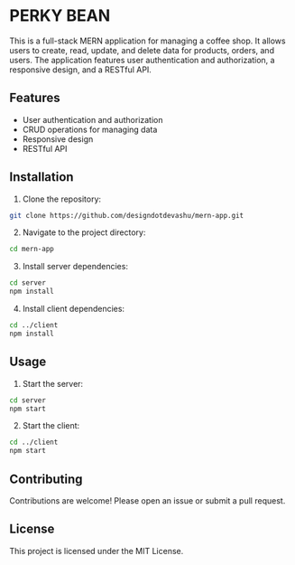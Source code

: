# PERKY BEAN

This is a full-stack MERN application for managing a coffee shop. It allows users to create, read, update, and delete data for products, orders, and users. The application features user authentication and authorization, a responsive design, and a RESTful API.

## Features

- User authentication and authorization
- CRUD operations for managing data
- Responsive design
- RESTful API

## Installation

1. Clone the repository:
  ```sh
  git clone https://github.com/designdotdevashu/mern-app.git
  ```
2. Navigate to the project directory:
  ```sh
  cd mern-app
  ```
3. Install server dependencies:
  ```sh
  cd server
  npm install
  ```
4. Install client dependencies:
  ```sh
  cd ../client
  npm install
  ```

## Usage

1. Start the server:
  ```sh
  cd server
  npm start
  ```
2. Start the client:
  ```sh
  cd ../client
  npm start
  ```

## Contributing

Contributions are welcome! Please open an issue or submit a pull request.

## License

This project is licensed under the MIT License.